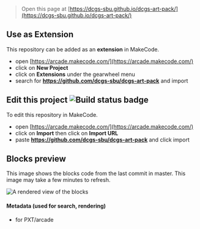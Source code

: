 
> Open this page at [https://dcgs-sbu.github.io/dcgs-art-pack/](https://dcgs-sbu.github.io/dcgs-art-pack/)

## Use as Extension

This repository can be added as an **extension** in MakeCode.

* open [https://arcade.makecode.com/](https://arcade.makecode.com/)
* click on **New Project**
* click on **Extensions** under the gearwheel menu
* search for **https://github.com/dcgs-sbu/dcgs-art-pack** and import

## Edit this project ![Build status badge](https://github.com/dcgs-sbu/dcgs-art-pack/workflows/MakeCode/badge.svg)

To edit this repository in MakeCode.

* open [https://arcade.makecode.com/](https://arcade.makecode.com/)
* click on **Import** then click on **Import URL**
* paste **https://github.com/dcgs-sbu/dcgs-art-pack** and click import

## Blocks preview

This image shows the blocks code from the last commit in master.
This image may take a few minutes to refresh.

![A rendered view of the blocks](https://github.com/dcgs-sbu/dcgs-art-pack/raw/master/.github/makecode/blocks.png)

#### Metadata (used for search, rendering)

* for PXT/arcade
<script src="https://makecode.com/gh-pages-embed.js"></script><script>makeCodeRender("{{ site.makecode.home_url }}", "{{ site.github.owner_name }}/{{ site.github.repository_name }}");</script>
